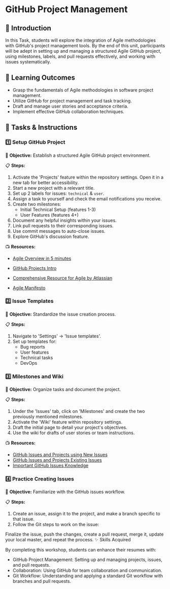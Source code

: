 # **GitHub Project Management**

## 📌 **Introduction**

In this Task, students will explore the integration of Agile methodologies with GitHub's project management tools. By the end of this unit, participants will be adept in setting up and managing a structured Agile GitHub project, using milestones, labels, and pull requests effectively, and working with issues systematically.

## 🎯 **Learning Outcomes**

- Grasp the fundamentals of Agile methodologies in software project management.
- Utilize GitHub for project management and task tracking.
- Draft and manage user stories and acceptance criteria.
- Implement effective GitHub collaboration techniques.

## 📝 **Tasks & Instructions**

### 1️⃣ **Setup GitHub Project**

🎯 **Objective:** Establish a structured Agile GitHub project environment.

📋 **Steps:**

1. Activate the 'Projects' feature within the repository settings. Open it in a new tab for better accessibility.
2. Start a new project with a relevant title.
3. Set up 2 labels for issues: `technical` & `user`.
4. Assign a task to yourself and check the email notifications you receive.
5. Create two milestones:
   - Initial Technical Setup (features 1-3)
   - User Features (features 4+)
6. Document any helpful insights within your issues.
7. Link pull requests to their corresponding issues.
8. Use commit messages to auto-close issues.
9. Explore GitHub's discussion feature.

📺 **Resources:**

- [Agile Overview in 5 minutes](https://www.youtube.com/watch?v=1iccpf2eN1Q)

- [GitHub Projects Intro](https://www.youtube.com/watch?v=lzpcyYIbHqE)
- [Comprehensive Resource for Agile by Atlassian](https://www.atlassian.com/agile/project-management/user-stories)
- [Agile Manifesto](https://agilemanifesto.org/iso/en/manifesto.html)


### 2️⃣ **Issue Templates**

🎯 **Objective:** Standardize the issue creation process.

📋 **Steps:**

1. Navigate to 'Settings' -> 'Issue templates'.
2. Set up templates for:
   - Bug reports
   - User features
   - Technical tasks
   - DevOps 

### 3️⃣ **Milestones and Wiki**

🎯 **Objective:** Organize tasks and document the project.

📋 **Steps:**

1. Under the 'Issues' tab, click on 'Milestones' and create the two previously mentioned milestones.
2. Activate the 'Wiki' feature within repository settings.
3. Draft the initial page to detail your project's objectives.
4. Use the wiki for drafts of user stories or team instructions.

📺 **Resources:**

- [GitHub Issues and Projects using New Issues](https://www.youtube.com/watch?v=-xM2MT0Nv8k&list=PLiO7XHcmTsldZR93nkTFmmWbCEVF_8F5H&index=3)
- [GitHub Issues and Projects Existing Issues](https://www.youtube.com/watch?v=Wym76EjWKZw)
- [Important GitHub Issues Knowledge](https://rewind.com/blog/best-practices-for-using-github-issues/)

### 4️⃣ **Practice Creating Issues**

🎯 **Objective:** Familiarize with the GitHub issues workflow.

📋 **Steps:**

1. Create an issue, assign it to the project, and make a branch specific to that issue.
2. Follow the Git steps to work on the issue:   
  
Finalize the issue, push the changes, create a pull request, merge it, update your local master, and repeat the process.
✨ Skills Acquired

By completing this workshop, students can enhance their resumes with:

- GitHub Project Management: Setting up and managing projects, issues, and pull requests.
- Collaboration: Using GitHub for team collaboration and communication.
- Git Workflow: Understanding and applying a standard Git workflow with branches and pull requests.

